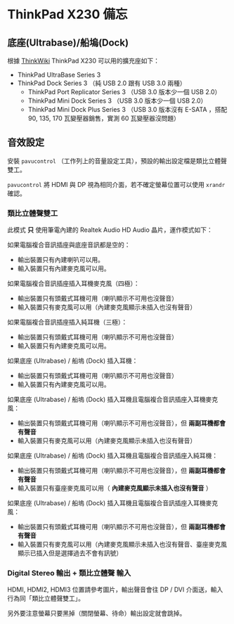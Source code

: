 # ThinkPad X230 備忘

## 底座(Ultrabase)/船塢(Dock)

根據 [ThinkWiki](http://www.thinkwiki.org/wiki/Category:X230) ThinkPad X230 可以用的擴充座如下：
- ThinkPad UltraBase Series 3
- ThinkPad Dock Series 3 （純 USB 2.0 跟有 USB 3.0 兩種）
  - ThinkPad Port Replicator Series 3 （USB 3.0 版本少一個 USB 2.0）
  - ThinkPad Mini Dock Series 3 （USB 3.0 版本少一個 USB 2.0）
  - ThinkPad Mini Dock Plus Series 3 （USB 3.0 版本沒有 E-SATA ，搭配 90, 135, 170 瓦變壓器銷售，實測 60 瓦變壓器沒問題）

## 音效設定

安裝 `pavucontrol` （工作列上的音量設定工具），預設的輸出設定檔是類比立體聲雙工。

`pavucontrol` 將 HDMI 與 DP 視為相同介面，若不確定螢幕位置可以使用 `xrandr` 確認。

### 類比立體聲雙工

此模式 **只** 使用筆電內建的 Realtek Audio HD Audio 晶片，運作模式如下：

如果電腦複合音訊插座與底座音訊都是空的：
- 輸出裝置只有內建喇叭可以用。
- 輸入裝置只有內建麥克風可以用。

如果電腦複合音訊插座插入耳機麥克風（四極）：
- 輸出裝置只有頭戴式耳機可用（喇叭顯示不可用也沒聲音）
- 輸入裝置只有麥克風可以用（內建麥克風顯示未插入也沒有聲音）

如果電腦複合音訊插座插入純耳機（三極）：
- 輸出裝置只有頭戴式耳機可用（喇叭顯示不可用也沒聲音）
- 輸入裝置只有內建麥克風可以用。

如果底座 (Ultrabase) / 船塢 (Dock) 插入耳機：
- 輸出裝置只有頭戴式耳機可用（喇叭顯示不可用也沒聲音）
- 輸入裝置只有內建麥克風可以用。

如果底座 (Ultrabase) / 船塢 (Dock) 插入耳機且電腦複合音訊插座入耳機麥克風：
- 輸出裝置只有頭戴式耳機可用（喇叭顯示不可用也沒聲音），但 **兩副耳機都會有聲音**
- 輸入裝置只有麥克風可以用（內建麥克風顯示未插入也沒有聲音）

如果底座 (Ultrabase) / 船塢 (Dock) 插入耳機且電腦複合音訊插座入純耳機：
- 輸出裝置只有頭戴式耳機可用（喇叭顯示不可用也沒聲音），但 **兩副耳機都會有聲音**
- 輸入裝置只有臺座麥克風可以用（ **內建麥克風顯示未插入也沒有聲音** ）

如果底座 (Ultrabase) / 船塢 (Dock) 插入耳機且電腦複合音訊插座入耳機麥克風：
- 輸出裝置只有頭戴式耳機可用（喇叭顯示不可用也沒聲音），但 **兩副耳機都會有聲音**
- 輸入裝置只有麥克風可以用（內建麥克風顯示未插入也沒有聲音、臺座麥克風顯示已插入但是選擇過去不會有訊號）

### Digital Stereo 輸出 + 類比立體聲 輸入

HDMI, HDMI2, HDMI3 位置請參考圖片，輸出聲音會往 DP / DVI 介面送，輸入行為同「類比立體聲雙工」。

另外要注意螢幕只要黑掉（關閉螢幕、待命）輸出設定就會跳掉。
